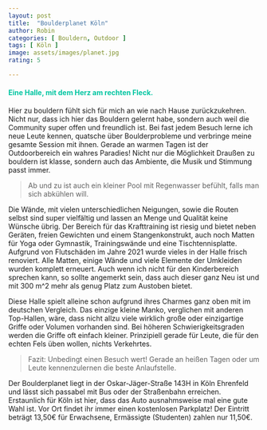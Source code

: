 ```yaml
---
layout: post
title:  "Boulderplanet Köln"
author: Robin
categories: [ Bouldern, Outdoor ]
tags: [ Köln ]
image: assets/images/planet.jpg
rating: 5

---
```



#### <span style="color:#00c5a1">Eine Halle, mit dem Herz am rechten Fleck.</span>
Hier zu bouldern fühlt sich für mich an wie nach Hause zurückzukehren. Nicht nur, dass ich hier das Bouldern gelernt habe, sondern auch weil die Community super offen und freundlich ist. Bei fast jedem Besuch lerne ich neue Leute kennen, quatsche über Boulderprobleme und verbringe meine gesamte Session mit ihnen. Gerade an warmen Tagen ist der Outdoorbereich ein wahres Paradies! Nicht nur die Möglichkeit Draußen zu bouldern ist klasse, sondern auch das Ambiente, die Musik und Stimmung passt immer. 
>Ab und zu ist auch ein kleiner Pool mit Regenwasser befühlt, falls man sich abkühlen will. 

Die Wände, mit vielen unterschiedlichen Neigungen, sowie die Routen selbst sind super vielfältig und lassen an Menge und Qualität keine Wünsche übrig. Der Bereich für das Krafttraining ist riesig und bietet neben Geräten, freien Gewichten und einem Stangenkonstrukt, auch noch Matten für Yoga oder Gymnastik, Trainingswände und eine Tischtennisplatte. Aufgrund von Flutschäden im Jahre 2021 wurde vieles in der Halle frisch renoviert. Alle Matten, einige Wände und viele Elemente der Umkleiden wurden komplett erneuert.
Auch wenn ich nicht für den Kinderbereich sprechen kann, so sollte angemerkt sein, dass auch dieser ganz Neu ist und mit 300 m^2 mehr als genug Platz zum Austoben bietet.

Diese Halle spielt alleine schon aufgrund ihres Charmes ganz oben mit im deutschen Vergleich. Das einzige kleine Manko, verglichen mit anderen Top-Hallen, wäre, dass nicht allzu viele wirklich große oder einzigartige Griffe oder Volumen vorhanden sind. Bei höheren Schwierigkeitsgraden werden die Griffe oft einfach kleiner. Prinzipiell gerade für Leute, die für den echten Fels üben wollen, nichts Verkehrtes.        

> Fazit: Unbedingt einen Besuch wert! Gerade an heißen Tagen oder um Leute kennenzulernen die beste Anlaufstelle.


 
Der Boulderplanet liegt in der Oskar-Jäger-Straße 143H in Köln Ehrenfeld und lässt sich passabel mit Bus oder der Straßenbahn erreichen. Erstaunlich für Köln ist hier, dass das Auto ausnahmsweise mal eine gute Wahl ist. Vor Ort findet ihr immer einen kostenlosen Parkplatz! Der Eintritt beträgt 13,50€ für Erwachsene, Ermässigte (Studenten) zahlen nur 11,50€.